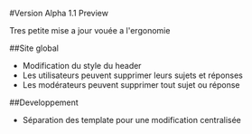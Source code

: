 #Version Alpha 1.1 Preview

Tres petite mise a jour vouée a l'ergonomie

##Site global

 * Modification du style du header
 * Les utilisateurs peuvent supprimer leurs sujets et réponses
 * Les modérateurs peuvent supprimer tout sujet ou réponse
 
##Developpement
 
 * Séparation des template pour une modification centralisée